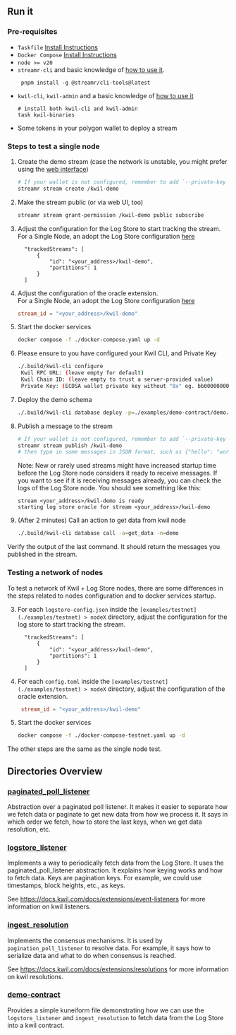 ## Run it

### Pre-requisites

- `Taskfile` [Install Instructions](https://taskfile.dev/installation)
- `Docker Compose` [Install Instructions](https://docs.docker.com/compose)
- `node >= v20`
- `streamr-cli` and basic knowledge of [how to use it](https://docs.streamr.network/usage/cli-tool).
  ```shell
   pnpm install -g @streamr/cli-tools@latest
   ```
- `kwil-cli`, `kwil-admin` and a basic knowledge of [how to use it](https://docs.kwil.com/docs/kwil-cli/installation)
  ```shell
  # install both kwil-cli and kwil-admin
  task kwil-binaries
  ```
- Some tokens in your polygon wallet to deploy a stream

### Steps to test a single node

1. Create the demo stream (case the network is unstable, you might prefer using the [web interface](https://streamr.network/hub/streams/new))
    ```bash
   # If your wallet is not configured, remember to add `--private-key <PRIVATE_KEY>` flag
   streamr stream create /kwil-demo
    ```

2. Make the stream public (or via web UI, too)
    ```bash
   streamr stream grant-permission /kwil-demo public subscribe
    ```

3. Adjust the configuration for the Log Store to start tracking the stream.  
   For a Single Node, an adopt the Log Store configuration [here](./examples/single-node/logstore-config.json)
   ```
     "trackedStreams": [
         {
             "id": "<your_address>/kwil-demo",
             "partitions": 1
         }
     ]
   ```

4. Adjust the configuration of the oracle extension.  
   For a Single Node, an adopt the Log Store configuration [here](./examples/single-node/logstore-config.json)
   ```toml
   stream_id = "<your_address>/kwil-demo"
   ```

5. Start the docker services
   ```bash
   docker compose -f ./docker-compose.yaml up -d
   ```

6. Please ensure to you have configured your Kwil CLI, and Private Key
   ```bash
   ./.build/kwil-cli configure
    Kwil RPC URL: (leave empty for default)
    Kwil Chain ID: (leave empty to trust a server-provided value)
    Private Key: (ECDSA wallet private key without "0x" eg. bb00000000000000000000000000000000000000000000000000000000000001)
    ```

7. Deploy the demo schema
   ```bash
   ./.build/kwil-cli database deploy -p=./examples/demo-contract/demo.kf --name=demo --sync
    ```

8. Publish a message to the stream
    ```bash
   # If your wallet is not configured, remember to add `--private-key <PRIVATE_KEY>` flag
   streamr stream publish /kwil-demo
   # then type in some messages in JSON format, such as {"hello": "world"}
    ```
   
   Note: New or rarely used streams might have increased startup time before the Log Store node considers it ready to receive messages. If you want to see if it is receiving messages already, you can check the logs of the Log Store node. You should see something like this:
   ```
   stream <your_address>/kwil-demo is ready
   starting log store oracle for stream <your_address>/kwil-demo
   ```

9. (After 2 minutes) Call an action to get data from kwil node
    ```bash
    ./.build/kwil-cli database call -a=get_data -n=demo
   ```

Verify the output of the last command. It should return the messages you published in the stream.

### Testing a network of nodes

To test a network of Kwil + Log Store nodes, there are some differences in the steps related to nodes configuration and to docker services startup.

3. For each `logstore-config.json` inside the `[examples/testnet](./examples/testnet) > nodeX` directory, adjust the configuration for the log store to start tracking the stream.
   ```
     "trackedStreams": [
         {
             "id": "<your_address>/kwil-demo",
             "partitions": 1
         }
     ]
   ```

4. For each `config.toml` inside the `[examples/testnet](./examples/testnet) > nodeX` directory, adjust the configuration of the oracle extension.
   ```toml
    stream_id = "<your_address>/kwil-demo"
    ```
5. Start the docker services
   ```bash
   docker compose -f ./docker-compose-testnet.yaml up -d
   ```

The other steps are the same as the single node test.

## Directories Overview

### [paginated_poll_listener](./internal/paginated_poll_listener)

Abstraction over a paginated poll listener. It makes it easier to separate how we fetch data or paginate to get new data from how we process it.
It says in which order we fetch, how to store the last keys, when we get data resolution, etc.

### [logstore_listener](internal/extensions/listeners/logstore_listener)

Implements a way to periodically fetch data from the Log Store. It uses the paginated_poll_listener abstraction. It explains how keying works and how to fetch data. Keys are pagination keys. For example, we could use timestamps, block heights, etc., as keys.

See https://docs.kwil.com/docs/extensions/event-listeners for more information on kwil listeners.

### [ingest_resolution](internal/extensions/resolutions/ingest_resolution)

Implements the consensus mechanisms. It is used by `pagination_poll_listener` to resolve data. For example, it says how to serialize data and what to do when consensus is reached.

See https://docs.kwil.com/docs/extensions/resolutions for more information on kwil resolutions.

### [demo-contract](./examples/demo-contract)

Provides a simple kuneiform file demonstrating how we can use the `logstore_listener` and `ingest_resolution` to fetch data from the Log Store into a kwil contract.
